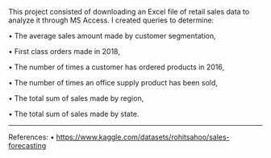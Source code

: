 This project consisted of downloading an Excel file of retail sales data to analyze it through MS Access. I created queries to determine:

•	The average sales amount made by customer segmentation, 

•	First class orders made in 2018,

•	The number of times a customer has ordered products in 2016,

•	The number of times an office supply product has been sold,

•	The total sum of sales made by region,

•	The total sum of sales made by state.


------------------------

References:
•	https://www.kaggle.com/datasets/rohitsahoo/sales-forecasting


